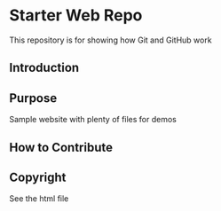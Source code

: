 # Starter Web Repo

This repository is for showing how Git and GitHub work

## Introduction


## Purpose

Sample website with plenty of files for demos

## How to Contribute


## Copyright
See the html file
